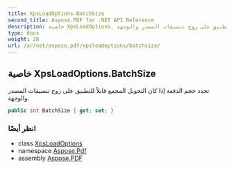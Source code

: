 ```yaml
---
title: XpsLoadOptions.BatchSize
second_title: Aspose.PDF for .NET API Reference
description: خاصية XpsLoadOptions. تحدد حجم الدفعة إذا كان التحويل المجمع قابلاً للتطبيق على زوج تنسيقات المصدر والوجهة
type: docs
weight: 20
url: /ar/net/aspose.pdf/xpsloadoptions/batchsize/
---
```

## خاصية XpsLoadOptions.BatchSize

تحدد حجم الدفعة إذا كان التحويل المجمع قابلاً للتطبيق على زوج تنسيقات المصدر والوجهة.

```csharp
public int BatchSize { get; set; }
```

### انظر أيضًا

* class [XpsLoadOptions](../)
* namespace [Aspose.Pdf](../../../aspose.pdf/)
* assembly [Aspose.PDF](../../../)